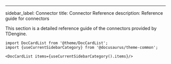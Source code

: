 ---
sidebar_label: Connector
title: Connector Reference
description: Reference guide for connectors

This section is a detailed reference guide of the connectors provided by TDengine.

```mdx-code-block
import DocCardList from '@theme/DocCardList';
import {useCurrentSidebarCategory} from '@docusaurus/theme-common';

<DocCardList items={useCurrentSidebarCategory().items}/>
```
